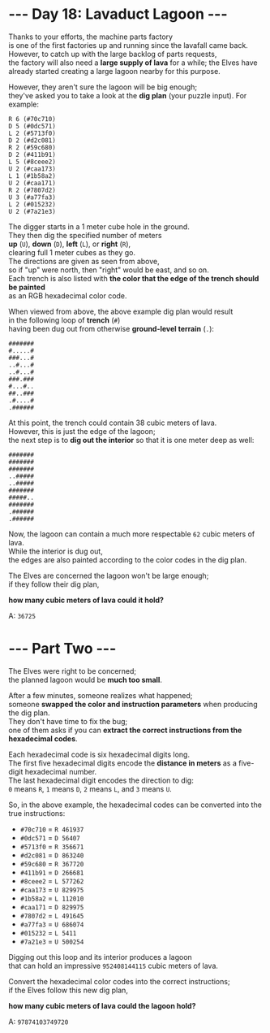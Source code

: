 # --- Day 18: Lavaduct Lagoon ---

Thanks to your efforts, the machine parts factory  
is one of the first factories up and running since the lavafall came back.  
However, to catch up with the large backlog of parts requests,  
the factory will also need a **large supply of lava** for a while;
the Elves have already started creating a large lagoon nearby for this purpose.

However, they aren't sure the lagoon will be big enough;  
they've asked you to take a look at the **dig plan** (your puzzle input). For example:

```text
R 6 (#70c710)
D 5 (#0dc571)
L 2 (#5713f0)
D 2 (#d2c081)
R 2 (#59c680)
D 2 (#411b91)
L 5 (#8ceee2)
U 2 (#caa173)
L 1 (#1b58a2)
U 2 (#caa171)
R 2 (#7807d2)
U 3 (#a77fa3)
L 2 (#015232)
U 2 (#7a21e3)
```

The digger starts in a 1 meter cube hole in the ground.  
They then dig the specified number of meters  
**up** (`U`), **down** (`D`), **left** (`L`), or **right** (`R`),  
clearing full 1 meter cubes as they go.  
The directions are given as seen from above,  
so if "up" were north, then "right" would be east, and so on.  
Each trench is also listed with **the color that the edge of the trench should be painted**  
as an RGB hexadecimal color code.

When viewed from above, the above example dig plan would result  
in the following loop of **trench** (`#`)  
having been dug out from otherwise **ground-level terrain** (`.`):

```text
#######
#.....#
###...#
..#...#
..#...#
###.###
#...#..
##..###
.#....#
.######
```

At this point, the trench could contain 38 cubic meters of lava.  
However, this is just the edge of the lagoon;  
the next step is to **dig out the interior** so that it is one meter deep as well:

```text
#######
#######
#######
..#####
..#####
#######
#####..
#######
.######
.######
```

Now, the lagoon can contain a much more respectable `62` cubic meters of lava.  
While the interior is dug out,  
the edges are also painted according to the color codes in the dig plan.

The Elves are concerned the lagoon won't be large enough;  
if they follow their dig plan,

**how many cubic meters of lava could it hold?**

A: `36725`

# --- Part Two ---

The Elves were right to be concerned;  
the planned lagoon would be **much too small**.

After a few minutes, someone realizes what happened;  
someone **swapped the color and instruction parameters** when producing the dig plan.  
They don't have time to fix the bug;  
one of them asks if you can **extract the correct instructions from the hexadecimal codes**.

Each hexadecimal code is six hexadecimal digits long.  
The first five hexadecimal digits encode the **distance in meters** as a five-digit hexadecimal number.  
The last hexadecimal digit encodes the direction to dig:  
`0` means `R`, `1` means `D`, `2` means `L`, and `3` means `U`.

So, in the above example, the hexadecimal codes can be converted into the true instructions:

- `#70c710` = `R 461937`
- `#0dc571` = `D 56407`
- `#5713f0` = `R 356671`
- `#d2c081` = `D 863240`
- `#59c680` = `R 367720`
- `#411b91` = `D 266681`
- `#8ceee2` = `L 577262`
- `#caa173` = `U 829975`
- `#1b58a2` = `L 112010`
- `#caa171` = `D 829975`
- `#7807d2` = `L 491645`
- `#a77fa3` = `U 686074`
- `#015232` = `L 5411`
- `#7a21e3` = `U 500254`

Digging out this loop and its interior produces a lagoon  
that can hold an impressive `952408144115` cubic meters of lava.

Convert the hexadecimal color codes into the correct instructions;  
if the Elves follow this new dig plan,

**how many cubic meters of lava could the lagoon hold?**

A: `97874103749720`
